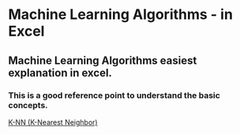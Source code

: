 # Machine Learning Algorithms - in Excel
## Machine Learning Algorithms easiest explanation in excel. 
### This is a good reference point to understand the basic concepts. 

[K-NN (K-Nearest Neighbor)](https://github.com/adam-p/markdown-here/wiki/Markdown-Cheatsheet)
